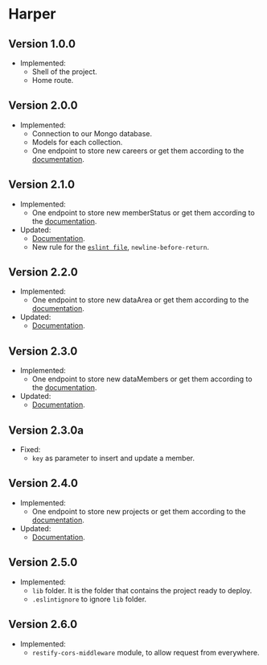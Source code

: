 # Harper

## Version 1.0.0

- Implemented:
  - Shell of the project.
  - Home route.

## Version 2.0.0

- Implemented:
  - Connection to our Mongo database.
  - Models for each collection.
  - One endpoint to store new careers or get them according to the [documentation](./readme.md).

## Version 2.1.0

- Implemented:
  - One endpoint to store new memberStatus or get them according to the [documentation](./readme.md).
- Updated:
  - [Documentation](./readme.md).
  - New rule for the [`eslint file`](./.eslintrc.json), `newline-before-return`.

## Version 2.2.0

- Implemented:
  - One endpoint to store new dataArea or get them according to the [documentation](./readme.md).
- Updated:
  - [Documentation](./readme.md).

## Version 2.3.0

- Implemented:
  - One endpoint to store new dataMembers or get them according to the [documentation](./readme.md).
- Updated:
  - [Documentation](./readme.md).

## Version 2.3.0a

- Fixed:
  - `key` as parameter to insert and update a member.

## Version 2.4.0

- Implemented:
  - One endpoint to store new projects or get them according to the [documentation](./readme.md).
- Updated:
  - [Documentation](./readme.md).

## Version 2.5.0

- Implemented:
  - `lib` folder. It is the folder that contains the project ready to deploy.
  - `.eslintignore` to ignore `lib` folder.

## Version 2.6.0

- Implemented:
  - `restify-cors-middleware` module, to allow request from everywhere.
